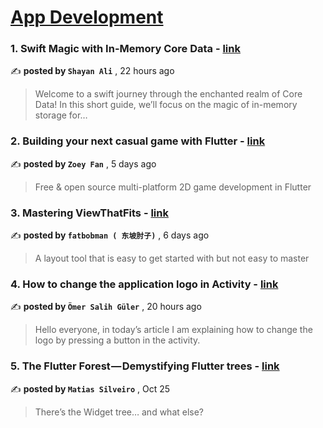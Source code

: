 
<h1><a href=https://medium.com/tag/mobile-app-development/recommended target="_blank" rel="noopener noreferrer">App Development</a></h1>
<h3>1. Swift Magic with In-Memory Core Data - <a href=https://medium.com/@syed.shayan18/swift-magic-with-in-memory-core-data-e22b9936dc4f?source=tag_recommended_feed---------0-84----------mobile_app_development----------f8b2da33_a525_4195_bd3e_6f1dd58e2ef3------- target="_blank" rel="noopener noreferrer">link</a></h3>

✍️ **posted by `Shayan Ali`** <date> , 22 hours ago</date>

<blockquote>Welcome to a swift journey through the enchanted realm of Core Data! In this short guide, we’ll focus on the magic of in-memory storage for…</blockquote>

<h3>2. Building your next casual game with Flutter - <a href=https://medium.com/flutter/building-your-next-casual-game-with-flutter-716ef457e440?source=tag_recommended_feed---------1-107----------mobile_app_development----------f8b2da33_a525_4195_bd3e_6f1dd58e2ef3------- target="_blank" rel="noopener noreferrer">link</a></h3>

✍️ **posted by `Zoey Fan`** <date> , 5 days ago</date>

<blockquote>Free & open source multi-platform 2D game development in Flutter</blockquote>

<h3>3. Mastering ViewThatFits - <a href=https://medium.com/the-swift-cooperative/mastering-viewthatfits-3294d74cb17b?source=tag_recommended_feed---------2-85----------mobile_app_development----------f8b2da33_a525_4195_bd3e_6f1dd58e2ef3------- target="_blank" rel="noopener noreferrer">link</a></h3>

✍️ **posted by `fatbobman ( 东坡肘子)`** <date> , 6 days ago</date>

<blockquote>A layout tool that is easy to get started with but not easy to master</blockquote>

<h3>4. How to change the application logo in Activity - <a href=https://medium.com/@omersalihguler/how-to-change-the-application-logo-in-activity-92baf327f4e3?source=tag_recommended_feed---------3-84----------mobile_app_development----------f8b2da33_a525_4195_bd3e_6f1dd58e2ef3------- target="_blank" rel="noopener noreferrer">link</a></h3>

✍️ **posted by `Ömer Salih Güler`** <date> , 20 hours ago</date>

<blockquote>Hello everyone, in today’s article I am explaining how to change the logo by pressing a button in the activity.</blockquote>

<h3>5. The Flutter Forest — Demystifying Flutter trees - <a href=https://medium.com/globant/the-flutter-forest-demystifying-flutter-trees-a5ebb4db4efe?source=tag_recommended_feed---------4-107----------mobile_app_development----------f8b2da33_a525_4195_bd3e_6f1dd58e2ef3------- target="_blank" rel="noopener noreferrer">link</a></h3>

✍️ **posted by `Matias Silveiro`** <date> , Oct 25</date>

<blockquote>There’s the Widget tree… and what else?</blockquote>

